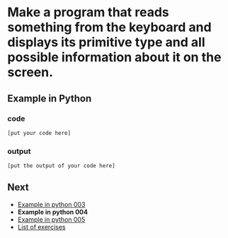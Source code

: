 # Make a program that reads something from the keyboard and displays its primitive type and all possible information about it on the screen.

## Example in Python

### code

``` python
[put your code here]
```

### output

```
[put the output of your code here]
```

## Next

- [Example in python 003](../../003/python)
- **Example in python 004**
- [Example in python 005](../../005/python)
- [List of exercises](../..)
